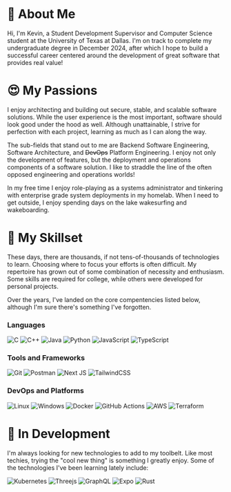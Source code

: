 # 🤵 About Me
Hi, I'm Kevin, a Student Development Supervisor and Computer Science student at the University of Texas at Dallas. I'm on track to complete my undergraduate degree in December 2024, after which I hope to build a successful career centered around the development of great software that provides real value!

# 😍 My Passions
I enjoy architecting and building out secure, stable, and scalable software solutions. While the user experience is the most important, software should look good under the hood as well. Although unattainable, I strive for perfection with each project, learning as much as I can along the way.

The sub-fields that stand out to me are Backend Software Engineering, Software Architecture, and ~~DevOps~~ Platform Engineering. I enjoy not only the development of features, but the deployment and operations components of a software solution. I like to straddle the line of the often opposed engineering and operations worlds!

In my free time I enjoy role-playing as a systems administrator and tinkering with enterprise grade system deployments in my homelab. When I need to get outside, I enjoy spending days on the lake wakesurfing and wakeboarding.

# 💪 My Skillset
These days, there are thousands, if not tens-of-thousands of technologies to learn. Choosing where to focus your efforts is often difficult. My repertoire has grown out of some combination of necessity and enthusiasm. Some skills are required for college, while others were developed for personal projects. 

Over the years, I've landed on the core compentencies listed below, although I'm sure there's something I've forgotten.

### Languages
![C](https://img.shields.io/badge/c-%2300599C.svg?style=for-the-badge&logo=c&logoColor=white)
![C++](https://img.shields.io/badge/c++-%2300599C.svg?style=for-the-badge&logo=c%2B%2B&logoColor=white)
![Java](https://img.shields.io/badge/java-%23ED8B00.svg?style=for-the-badge&logo=openjdk&logoColor=white)
![Python](https://img.shields.io/badge/python-3670A0?style=for-the-badge&logo=python&logoColor=ffdd54)
![JavaScript](https://img.shields.io/badge/javascript-%23323330.svg?style=for-the-badge&logo=javascript&logoColor=%23F7DF1E)
![TypeScript](https://img.shields.io/badge/typescript-%23007ACC.svg?style=for-the-badge&logo=typescript&logoColor=white)

### Tools and Frameworks
![Git](https://img.shields.io/badge/git-%23F05033.svg?style=for-the-badge&logo=git&logoColor=white)
![Postman](https://img.shields.io/badge/Postman-FF6C37?style=for-the-badge&logo=postman&logoColor=white)
![Next JS](https://img.shields.io/badge/Next-black?style=for-the-badge&logo=next.js&logoColor=white)
![TailwindCSS](https://img.shields.io/badge/tailwindcss-%2338B2AC.svg?style=for-the-badge&logo=tailwind-css&logoColor=white)

### DevOps and Platforms
![Linux](https://img.shields.io/badge/Linux-FCC624?style=for-the-badge&logo=linux&logoColor=black)
![Windows](https://img.shields.io/badge/Windows-0078D6?style=for-the-badge&logo=windows&logoColor=white)
![Docker](https://img.shields.io/badge/docker-%230db7ed.svg?style=for-the-badge&logo=docker&logoColor=white)
![GitHub Actions](https://img.shields.io/badge/github%20actions-%232671E5.svg?style=for-the-badge&logo=githubactions&logoColor=white)
![AWS](https://img.shields.io/badge/AWS-%23FF9900.svg?style=for-the-badge&logo=amazon-aws&logoColor=white)
![Terraform](https://img.shields.io/badge/terraform-%235835CC.svg?style=for-the-badge&logo=terraform&logoColor=white)

# 🚧 In Development
I'm always looking for new technologies to add to my toolbelt. Like most techies, trying the "cool new thing" is something I greatly enjoy. Some of the technologies I've been learning lately include:

![Kubernetes](https://img.shields.io/badge/kubernetes-%23326ce5.svg?style=for-the-badge&logo=kubernetes&logoColor=white)
![Threejs](https://img.shields.io/badge/threejs-black?style=for-the-badge&logo=three.js&logoColor=white)
![GraphQL](https://img.shields.io/badge/-GraphQL-E10098?style=for-the-badge&logo=graphql&logoColor=white)
![Expo](https://img.shields.io/badge/expo-1C1E24?style=for-the-badge&logo=expo&logoColor=#D04A37)
![Rust](https://img.shields.io/badge/rust-%23000000.svg?style=for-the-badge&logo=rust&logoColor=white)
